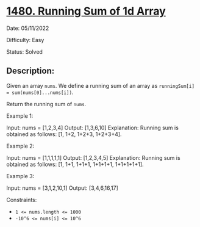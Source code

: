 # [1480\. Running Sum of 1d Array](https://leetcode.com/problems/running-sum-of-1d-array/)

Date: 05/11/2022

Difficulty: Easy

Status: Solved

## Description:

Given an array `nums`. We define a running sum of an array as `runningSum[i] = sum(nums[0]...nums[i])`.

Return the running sum of `nums`.

Example 1:

Input: nums = [1,2,3,4]
Output: [1,3,6,10]
Explanation: Running sum is obtained as follows: [1, 1+2, 1+2+3, 1+2+3+4].

Example 2:

Input: nums = [1,1,1,1,1]
Output: [1,2,3,4,5]
Explanation: Running sum is obtained as follows: [1, 1+1, 1+1+1, 1+1+1+1, 1+1+1+1+1].

Example 3:

Input: nums = [3,1,2,10,1]
Output: [3,4,6,16,17]

Constraints:

-   `1 <= nums.length <= 1000`
-   `-10^6 <= nums[i] <= 10^6`